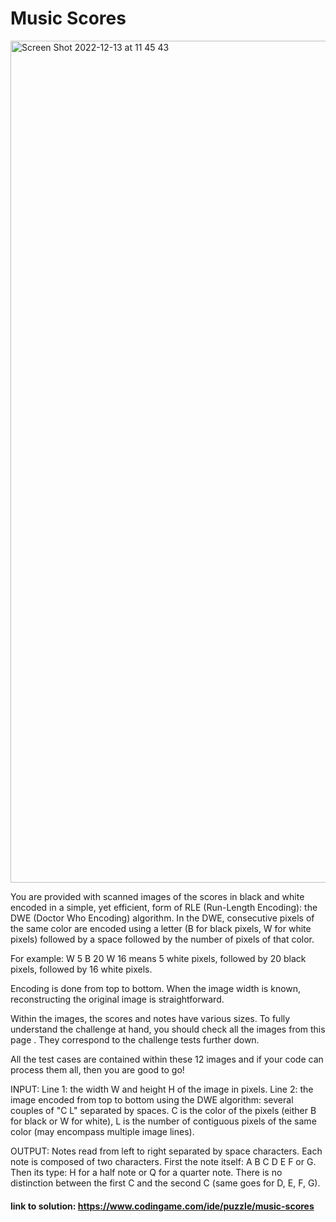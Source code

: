 # Music Scores


<img width="1347" alt="Screen Shot 2022-12-13 at 11 45 43" src="https://user-images.githubusercontent.com/74509202/207283675-a22e14b1-7382-414a-b415-84c2e590c3ff.png">


You are provided with scanned images of the scores in black and white encoded in a simple, yet efficient, form of RLE (Run-Length Encoding): the DWE (Doctor Who Encoding) algorithm.
In the DWE, consecutive pixels of the same color are encoded using a letter (B for black pixels, W for white pixels) followed by a space followed by the number of pixels of that color.

For example: W 5 B 20 W 16 means 5 white pixels, followed by 20 black pixels, followed by 16 white pixels.

Encoding is done from top to bottom. When the image width is known, reconstructing the original image is straightforward.
 
Within the images, the scores and notes have various sizes. To fully understand the challenge at hand, you should check all the images from this    page  . They correspond to the challenge tests further down. 

All the test cases are contained within these 12 images and if your code can process them all, then you are good to go!

INPUT:
Line 1: the width W and height H of the image in pixels.
Line 2: the image encoded from top to bottom using the DWE algorithm: several couples of "C L" separated by spaces. C is the color of the pixels (either B for black or W for white), L is the number of contiguous pixels of the same color (may encompass multiple image lines).
 
OUTPUT:
Notes read from left to right separated by space characters.
Each note is composed of two characters. First the note itself: A B C D E F or G. Then its type: H for a half note or Q for a quarter note. There is no distinction between the first C and the second C (same goes for D, E, F, G).
#### link to solution: https://www.codingame.com/ide/puzzle/music-scores 
